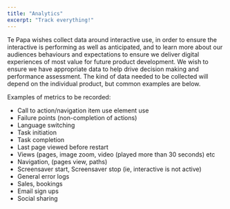 ```yaml
---
title: "Analytics"
excerpt: "Track everything!"
---
```


Te Papa wishes collect data around interactive use, in order to ensure the interactive is performing as well as anticipated, and to learn more about our audiences behaviours and expectations to ensure we deliver digital experiences of most value for future product development. We wish to ensure we have appropriate data to help drive decision making and performance assessment. The kind of data needed to be collected will depend on the individual product, but common examples are below.

Examples of metrics to be recorded:

* Call to action/navigation item use element use
* Failure points (non-completion of actions)
* Language switching
* Task initiation
* Task completion
* Last page viewed before restart
* Views (pages, image zoom, video (played more than 30 seconds) etc
* Navigation, (pages view, paths)
* Screensaver start, Screensaver stop (ie, interactive is not active)
* General error logs
* Sales, bookings
* Email sign ups
* Social sharing